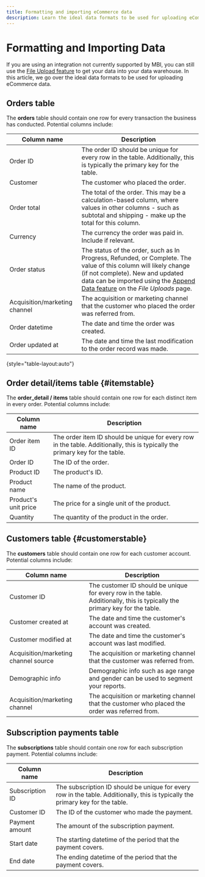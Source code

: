 ```yaml
---
title: Formatting and importing eCommerce data
description: Learn the ideal data formats to be used for uploading eCommerce data.
---
```

# Formatting and Importing Data

If you are using an integration not currently supported by MBI, you can still use the [File Upload feature](using-file-uploader.md) to get your data into your data warehouse. In this article, we go over the ideal data formats to be used for uploading eCommerce data.

## Orders table

The **orders** table should contain one row for every transaction the business has conducted. Potential columns include:

| Column name| Description |
|----|----|
| Order ID | The order ID should be unique for every row in the table. Additionally, this is typically the primary key for the table. |
| Customer | The customer who placed the order. |
| Order total | The total of the order. This may be a calculation-based column, where values in other columns - such as subtotal and shipping - make up the total for this column. |
| Currency | The currency the order was paid in. Include if relevant. |
| Order status | The status of the order, such as In Progress, Refunded, or Complete. The value of this column will likely change (if not complete). New and updated data can be imported using the [Append Data feature](../data-analyst/importing-data/connecting-data/using-file-uploader.md) on the _File Uploads_ page. |
| Acquisition/marketing channel | The acquisition or marketing channel that the customer who placed the order was referred from. |
| Order datetime | The date and time the order was created. |
| Order updated at | The date and time the last modification to the order record was made. |
{style="table-layout:auto"}

## Order detail/items table {#itemstable}

The **order_detail / items** table should contain one row for each distinct item in every order. Potential columns include:

| Column name| Description |
|----|----|
| Order item ID | The order item ID should be unique for every row in the table. Additionally, this is typically the primary key for the table. |
| Order ID | The ID of the order. |
| Product ID | The product's ID. |
| Product name | The name of the product. |
| Product's unit price | The price for a single unit of the product. |
| Quantity | The quantity of the product in the order. |

## Customers table {#customerstable}

The **customers** table should contain one row for each customer account. Potential columns include:

| Column name| Description |
|----|----|
| Customer ID | The customer ID should be unique for every row in the table. Additionally, this is typically the primary key for the table. |
| Customer created at | The date and time the customer's account was created. |
| Customer modified at | The date and time the customer's account was last modified. |
| Acquisition/marketing channel source | The acquisition or marketing channel that the customer was referred from. |
| Demographic info | Demographic info such as age range and gender can be used to segment your reports.  |
| Acquisition/marketing channel | The acquisition or marketing channel that the customer who placed the order was referred from. |

## Subscription payments table

The **subscriptions** table should contain one row for each subscription payment. Potential columns include:

| Column name| Description |
|----|----|
| Subscription ID | The subscription ID should be unique for every row in the table. Additionally, this is typically the primary key for the table. |
| Customer ID | The ID of the customer who made the payment. |
| Payment amount | The amount of the subscription payment. |
| Start date | The starting datetime of the period that the payment covers. |
| End date | The ending datetime of the period that the payment covers. |
